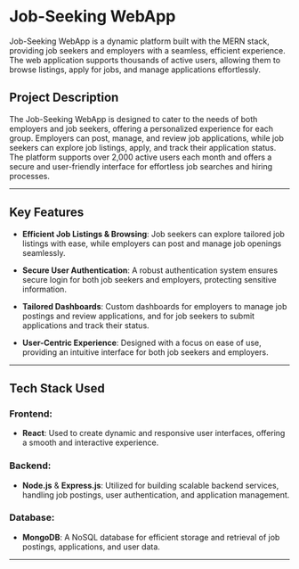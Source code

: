 # Job-Seeking WebApp

Job-Seeking WebApp is a dynamic platform built with the MERN stack, providing job seekers and employers with a seamless, efficient experience. The web application supports thousands of active users, allowing them to browse listings, apply for jobs, and manage applications effortlessly.

## Project Description

The Job-Seeking WebApp is designed to cater to the needs of both employers and job seekers, offering a personalized experience for each group. Employers can post, manage, and review job applications, while job seekers can explore job listings, apply, and track their application status. The platform supports over 2,000 active users each month and offers a secure and user-friendly interface for effortless job searches and hiring processes.

---

## Key Features

- **Efficient Job Listings & Browsing**: Job seekers can explore tailored job listings with ease, while employers can post and manage job openings seamlessly.

- **Secure User Authentication**: A robust authentication system ensures secure login for both job seekers and employers, protecting sensitive information.

- **Tailored Dashboards**: Custom dashboards for employers to manage job postings and review applications, and for job seekers to submit applications and track their status.

- **User-Centric Experience**: Designed with a focus on ease of use, providing an intuitive interface for both job seekers and employers.

---

## Tech Stack Used

### Frontend:
- **React**: Used to create dynamic and responsive user interfaces, offering a smooth and interactive experience.
  
### Backend:
- **Node.js** & **Express.js**: Utilized for building scalable backend services, handling job postings, user authentication, and application management.

### Database:
- **MongoDB**: A NoSQL database for efficient storage and retrieval of job postings, applications, and user data.

---



